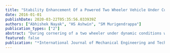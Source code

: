 ```yaml
---
title: "Stability Enhancement Of a Powered Two Wheeler Vehicle Under Curve Negotiation"
date: 2016-01-01
publishDate: 2020-03-22T05:35:56.033939Z
authors: ["Abhishek Nayak", "HS Ashwin", "SM Murigendrappa"]
publication_types: ["2"]
abstract: "During cornering of a two wheeler under dynamic conditions when the vehicle is steered to the left or right, the axis of the wheels and other rotating parts undergoes precession along with spinning which produces a gyroscopic couple. Due to the action of these moments on the vehicles along with the centrifugal forces and gravity acting on it, the vehicle may either skid or overturn depending on the angle of tilt, velocity of the motorcycle, radius of the curve & mass of the vehicle. The main objective of this work is to ensure the safe negotiation of the turn and to prevent accidents by establishing a harmonious relationship between the effecting parameters. A device was developed to act as a feedback control system; taking the inputs from a IMU sensor, predict the equilibrium conditions and thereby control the dynamic parameters of the 2 wheeler in order to enable it negotiate the curve safely."
featured: false
publication: "*International Journal of Mechanical Engineering and Technology (IJMET)*"
---
```


